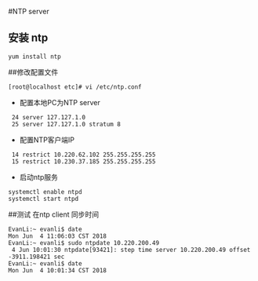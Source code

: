 #NTP server
## 安装 ntp 
```
yum install ntp
```

##修改配置文件

```
[root@localhost etc]# vi /etc/ntp.conf
```

- 配置本地PC为NTP server

```
 24 server 127.127.1.0
 25 server 127.127.1.0 stratum 8
```

- 配置NTP客户端IP  

```
 14 restrict 10.220.62.102 255.255.255.255  
 15 restrict 10.230.37.185 255.255.255.255  
```
- 启动ntp服务

```
systemctl enable ntpd
systemctl start ntpd
```

##测试
在ntp client 同步时间

```
EvanLi:~ evanli$ date
Mon Jun  4 11:06:03 CST 2018
EvanLi:~ evanli$ sudo ntpdate 10.220.200.49
 4 Jun 10:01:30 ntpdate[93421]: step time server 10.220.200.49 offset -3911.198421 sec
EvanLi:~ evanli$ date
Mon Jun  4 10:01:34 CST 2018
```
